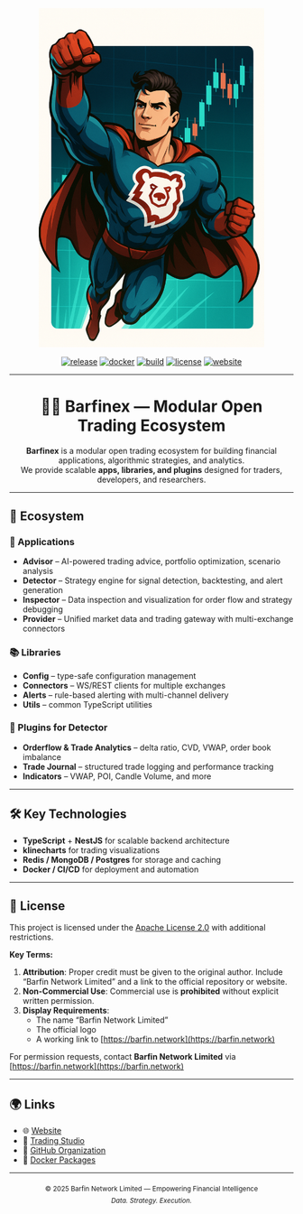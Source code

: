 <!-- ========================================================== -->
<!-- 🦸‍♂️  Barfinex README — Modular Open Trading Ecosystem -->
<!-- ========================================================== -->

<p align="center">
  <a href="https://barfin.network/">
    <picture>
      <source srcset="superhero_optimized.webp" type="image/webp" width="400" >
      <img src="superhero_optimized.png" alt="Barfinex Hero" width="400">
    </picture>
  </a>
</p>

<div align="center">

[![release](https://img.shields.io/github/v/release/barfinex/apps-monorepo?logo=github&color=2ea043)](https://github.com/barfinex/apps-monorepo/releases)
[![docker](https://img.shields.io/badge/docker-ghcr.io%2Fbarfinex-blue?logo=docker)](https://ghcr.io/barfinex)
[![build](https://img.shields.io/github/actions/workflow/status/barfinex/apps-monorepo/build.yml?label=build&logo=githubactions)](https://github.com/barfinex/apps-monorepo/actions)
[![license](https://img.shields.io/badge/license-Apache%202.0-lightgrey)](LICENSE)
[![website](https://img.shields.io/badge/website-barfin.network-red?logo=firefoxbrowser)](https://barfin.network/)

---

# 🦸‍♂️ Barfinex — Modular Open Trading Ecosystem

**Barfinex** is a modular open trading ecosystem for building financial applications, algorithmic strategies, and analytics.  
We provide scalable **apps, libraries, and plugins** designed for traders, developers, and researchers.

</div>

---

## 🚀 Ecosystem

### 🧩 Applications
- **Advisor** – AI-powered trading advice, portfolio optimization, scenario analysis  
- **Detector** – Strategy engine for signal detection, backtesting, and alert generation  
- **Inspector** – Data inspection and visualization for order flow and strategy debugging  
- **Provider** – Unified market data and trading gateway with multi-exchange connectors  

### 📚 Libraries
- **Config** – type-safe configuration management  
- **Connectors** – WS/REST clients for multiple exchanges  
- **Alerts** – rule-based alerting with multi-channel delivery  
- **Utils** – common TypeScript utilities  

### 🔌 Plugins for Detector
- **Orderflow & Trade Analytics** – delta ratio, CVD, VWAP, order book imbalance  
- **Trade Journal** – structured trade logging and performance tracking  
- **Indicators** – VWAP, POI, Candle Volume, and more  

---

## 🛠️ Key Technologies
- **TypeScript** + **NestJS** for scalable backend architecture  
- **klinecharts** for trading visualizations  
- **Redis / MongoDB / Postgres** for storage and caching  
- **Docker / CI/CD** for deployment and automation  

---

## 📄 License
This project is licensed under the [Apache License 2.0](LICENSE) with additional restrictions.

**Key Terms:**
1. **Attribution**: Proper credit must be given to the original author. Include  
   “Barfin Network Limited” and a link to the official repository or website.  
2. **Non-Commercial Use**: Commercial use is **prohibited** without explicit written permission.  
3. **Display Requirements**:  
   - The name “Barfin Network Limited”  
   - The official logo  
   - A working link to [https://barfin.network](https://barfin.network)

For permission requests, contact **Barfin Network Limited** via  
[https://barfin.network](https://barfin.network)

---

## 🌍 Links
- 🌐 [Website](https://barfin.network)  
- 🧭 [Trading Studio](https://studio.barfinex.com)  
- 💼 [GitHub Organization](https://github.com/barfinex)  
- 🧱 [Docker Packages](https://ghcr.io/barfinex)

---

<div align="center">
  <sub>© 2025 Barfin Network Limited — Empowering Financial Intelligence</sub><br/>
  <sub><em>Data. Strategy. Execution.</em></sub>
</div>
